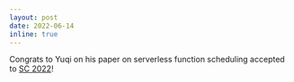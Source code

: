 ```yaml
---
layout: post
date: 2022-06-14
inline: true
---
```


Congrats to Yuqi on his paper on serverless function scheduling
accepted to <a target="_blank"
href="https://sc22.supercomputing.org/">SC 2022</a>!

